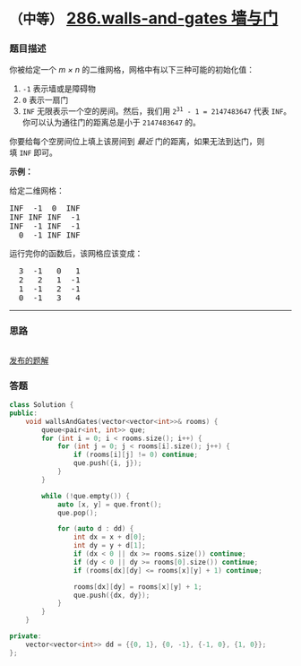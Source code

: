 # `（中等）` [286.walls-and-gates 墙与门](https://leetcode-cn.com/problems/walls-and-gates/)

### 题目描述
<p>你被给定一个&nbsp;<em>m × n</em>&nbsp;的二维网格，网格中有以下三种可能的初始化值：</p>

<ol>
	<li><code>-1</code>&nbsp;表示墙或是障碍物</li>
	<li><code>0</code>&nbsp;表示一扇门</li>
	<li><code>INF</code>&nbsp;无限表示一个空的房间。然后，我们用&nbsp;<code>2<sup>31</sup> - 1 = 2147483647</code>&nbsp;代表&nbsp;<code>INF</code>。你可以认为通往门的距离总是小于&nbsp;<code>2147483647</code>&nbsp;的。</li>
</ol>

<p>你要给每个空房间位上填上该房间到&nbsp;<em>最近&nbsp;</em>门的距离，如果无法到达门，则填&nbsp;<code>INF</code>&nbsp;即可。</p>

<p><strong>示例：</strong></p>

<p>给定二维网格：</p>

<pre>INF  -1  0  INF
INF INF INF  -1
INF  -1 INF  -1
  0  -1 INF INF
</pre>

<p>运行完你的函数后，该网格应该变成：</p>

<pre>  3  -1   0   1
  2   2   1  -1
  1  -1   2  -1
  0  -1   3   4
</pre>


---
### 思路
```
```

[发布的题解](https://leetcode-cn.com/problems/walls-and-gates/solution/walls-and-gates-by-ikaruga/)

### 答题
``` C++
class Solution {
public:
    void wallsAndGates(vector<vector<int>>& rooms) {
        queue<pair<int, int>> que;
        for (int i = 0; i < rooms.size(); i++) {
            for (int j = 0; j < rooms[i].size(); j++) {
                if (rooms[i][j] != 0) continue;
                que.push({i, j});
            }
        }

        while (!que.empty()) {
            auto [x, y] = que.front();
            que.pop();

            for (auto d : dd) {
                int dx = x + d[0];
                int dy = y + d[1];
                if (dx < 0 || dx >= rooms.size()) continue;
                if (dy < 0 || dy >= rooms[0].size()) continue;
                if (rooms[dx][dy] <= rooms[x][y] + 1) continue;

                rooms[dx][dy] = rooms[x][y] + 1;
                que.push({dx, dy});
            }
        }
    }

private:
    vector<vector<int>> dd = {{0, 1}, {0, -1}, {-1, 0}, {1, 0}};
};
```




